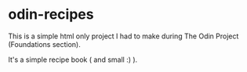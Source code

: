 # odin-recipes

This is a simple html only project I had to make during The Odin Project (Foundations section).

It's a simple recipe book ( and small :) ). 
